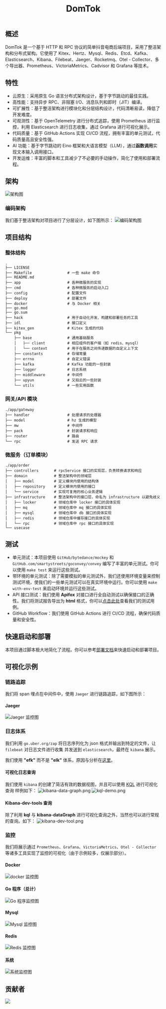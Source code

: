 <div align="center">
  <h1 style="display: inline-block; vertical-align: middle;">DomTok</h1>
</div>

## 概述
DomTok 是一个基于 HTTP 和 RPC 协议的简单抖音电商后端项目，采用了整洁架构和分布式架构。它使用了 Kitex、Hertz、Mysql、Redis、Etcd、Kafka、Elasticsearch、Kibana、Filebeat、Jaeger、Rocketmq、Otel - Collector、多个导出器、Prometheus、VictoriaMetrics、Cadvisor 和 Grafana 等技术。

## 特性
- 云原生：采用原生 Go 语言分布式架构设计，基于字节跳动的最佳实践。
- 高性能：支持异步 RPC、非阻塞 I/O、消息队列和即时（JIT）编译。
- 可扩展性：基于整洁架构进行模块化和分层结构设计，代码清晰易读，降低了开发难度。
- 可观测性：基于 OpenTelemetry 进行分布式追踪，使用 Prometheus 进行监控，利用 Elasticsearch 进行日志收集，通过 Grafana 进行可视化展示。
- 代码质量：基于 GitHub Actions 实现 CI/CD 流程，拥有丰富的单元测试，代码质量高且安全性强。
- AI 功能：基于字节跳动的 Eino 框架和大语言模型（LLM），通过**函数调用**实现文本输入调用接口。
- 开发运维：丰富的脚本和工具减少了不必要的手动操作，简化了使用和部署流程。

## 架构
![架构图](./img/Architecture.png)

### 编码架构
我们基于整洁架构对项目进行了分层设计，如下图所示：
![编码架构图](./img/Coding-architecture.png)

## 项目结构

### 整体结构
```text
.
├── LICENSE
├── Makefile                # 一些 make 命令
├── README.md     
├── app                     # 各种微服务的实现
├── cmd                     # 各种微服务的启动入口
├── config                  # 配置文件
├── deploy                  # 部署文件
├── docker                  # 与 Docker 相关
├── go.mod
├── go.sum
├── hack                    # 用于自动化开发、构建和部署任务的工具
├── idl                     # 接口定义
├── kitex_gen               # Kitex 生成的代码
└── pkg
    ├── base                # 通用基础服务
    │   ├── client    	    # 相应组件的客户端（如 redis、mysql）
    │   └── context         # 用于在服务之间传递数据的自定义上下文
    ├── constants           # 存储常量
    ├── errno               # 自定义错误
    ├── kafka               # Kafka 功能的一些封装
    ├── logger              # 日志系统
    ├── middleware          # 中间件
    ├── upyun               # 又拍云的一些封装
    └── utils               # 一些实用函数
```

### 网关/API 模块
```text
./app/gateway
├── handler                 # 处理请求的处理器
├── model                   # hz 生成的模型
├── mw                      # 中间件
├── pack                    # 封装请求和响应
├── router                  # 路由
└── rpc                     # 发送 RPC 请求
```

### 微服务（订单模块）
```text
./app/order
├── controllers       # rpcService 接口的实现层，负责转换请求和响应
├── domain            # 整洁架构中的领域层
│   ├── model         # 定义模块内使用的结构体
│   ├── repository    # 定义模块内使用的接口
│   └── service       # 实现可复用的核心业务逻辑
├── infrastructure    # 整洁架构中的接口层，命名为 infrastructure 以避免歧义
│   ├── locker        # 领域仓库中 locker 接口的具体实现
│   ├── mq            # 领域仓库中 mq 接口的具体实现
│   ├── mysql         # 领域仓库中 db 接口的具体实现
│   ├── redis         # 领域仓库中缓存接口的具体实现
│   └── rpc           # 领域仓库中 rpc 接口的具体实现
└── usecase
```

## 测试
- 单元测试：本项目使用 `GitHub/bytedance/mockey` 和 `GitHub.com/smartystreets/goconvey/convey` 编写了丰富的单元测试。你可以使用 `make test` 来运行这些测试。
- 带环境的单元测试：除了需要模拟的单元测试外，我们还使用环境变量来控制测试环境，使我们的一些单元测试可以在真实环境中运行。你可以使用 `make with-env-test` 来启动环境并运行这些测试。
- API 接口测试：我们使用 **Apifox** 对接口进行全自动测试以确保接口的正确性。我们将测试报告导出为 **html** 格式，你可以[点击此处](./resource/domtok-apifox-reports.html)查看我们的测试用例。
- GitHub Workflow：我们使用 GitHub Actions 进行 CI/CD 流程，确保代码质量和安全性。

## 快速启动和部署
本项目通过脚本极大地简化了流程。你可以参考[部署文档](deploy.zh.md)来快速启动和部署项目。


## 可视化示例

### 链路追踪
我们将 span 埋点在中间件中，使用 `Jaeger` 进行链路追踪，如下图所示：
#### Jaeger
![Jaeger 监控图](./img/metrics/jaeger.png)


### 日志体系
我们利用 `go.uber.org/zap` 将日志序列化为 json 格式并输出到特定的文件，让 `filebeat` 对日志文件进行收集 并发送到 `elasticsearch`，最终在 `kibana` 展示。

我们使用 **"efk"** 而不是 **"elk"** 体系，原因与分析在[这里](./efk-log.zh.md)。

#### 可视化日志查询
我们使用 `kibana` 的创建了简洁有效的数据视图，并且可以使用 
[KQL](https://learn.microsoft.com/en-us/kusto/query/?view=microsoft-fabric) 进行可视化查询
样例如下：
![kibana-data-graph.png](img/kibana-data-graph.png)
![kql-demo.png](img/kql-demo.png)

#### Kibana-dev-tools 查询
除了利用 **kql** 与 **kibana-dataGraph** 进行可视化查询之外，当然也可以进行常规的查询。如下：
![kibana-dev-tool.png](img/kibana-dev-tool.png)


### 监控
我们将展示通过 `Prometheus`、`Grafana`、`VictoriaMetrics`、`Otel - Collector` 等诸多工具实现了监控的可视化（由于示例较多，仅展示部分）。

#### Docker
![docker 监控图](./img/metrics/docker.png)

#### Go 程序（总计）
![Go 程序监控图](./img/metrics/go.png)

#### Mysql
![Mysql 监控图](./img/metrics/mysql.png)

#### Redis
![Redis 监控图](./img/metrics/redis.png)

#### 系统
![系统监控图](./img/metrics/system.png)

## 贡献者

<a href="https://github.com/west2-online/DomTok/graphs/contributors">
  <img src="https://contrib.rocks/image?repo=west2-online/DomTok" />
</a>
